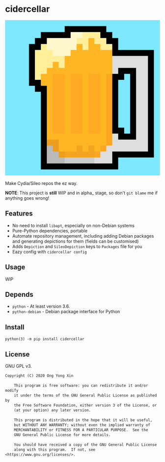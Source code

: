 # cidercellar

![logo](https://raw.githubusercontent.com/ongyx/cidercellar/master/logo.png "cidercellar")

Make Cydia/Sileo repos the ez way.

**NOTE**: This project is **still** WIP and in alpha_ stage, so don't `git blame` me if anything goes wrong!

## Features
- No need to install `libapt`, especially on non-Debian systems
- Pure-Python dependencies, portable
- Automate repository management, including adding Debian packages and generating depictions for them (fields can be customised)
- Adds `Depiction` and `SileoDepiction` keys to `Packages` file for you
- Eazy config with `cidercellar config`

## Usage
WIP

## Depends
- `python` - At least version 3.6.
- `python-debian` - Debian package interface for Python

## Install

```
python(3) -m pip install cidercellar
```

## License

GNU GPL v3.

```
Copyright (C) 2020 Ong Yong Xin

    This program is free software: you can redistribute it and/or modify
    it under the terms of the GNU General Public License as published by
    the Free Software Foundation, either version 3 of the License, or
    (at your option) any later version.

    This program is distributed in the hope that it will be useful,
    but WITHOUT ANY WARRANTY; without even the implied warranty of
    MERCHANTABILITY or FITNESS FOR A PARTICULAR PURPOSE.  See the
    GNU General Public License for more details.

    You should have received a copy of the GNU General Public License
    along with this program.  If not, see <https://www.gnu.org/licenses/>.
```
